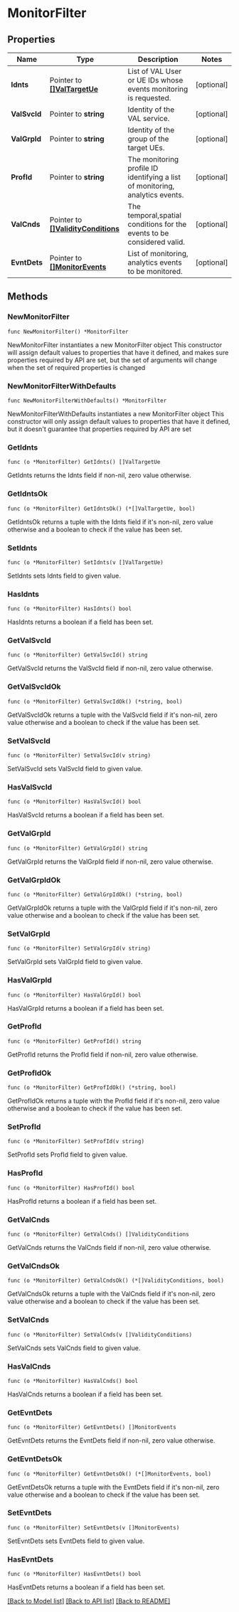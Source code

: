 # MonitorFilter

## Properties

Name | Type | Description | Notes
------------ | ------------- | ------------- | -------------
**Idnts** | Pointer to [**[]ValTargetUe**](ValTargetUe.md) | List of VAL User or UE IDs whose events monitoring is requested. | [optional] 
**ValSvcId** | Pointer to **string** | Identity of the VAL service. | [optional] 
**ValGrpId** | Pointer to **string** | Identity of the group of the target UEs. | [optional] 
**ProfId** | Pointer to **string** | The monitoring profile ID identifying a list of monitoring, analytics events. | [optional] 
**ValCnds** | Pointer to [**[]ValidityConditions**](ValidityConditions.md) | The temporal,spatial conditions for the events to be considered valid. | [optional] 
**EvntDets** | Pointer to [**[]MonitorEvents**](MonitorEvents.md) | List of monitoring, analytics events to be monitored. | [optional] 

## Methods

### NewMonitorFilter

`func NewMonitorFilter() *MonitorFilter`

NewMonitorFilter instantiates a new MonitorFilter object
This constructor will assign default values to properties that have it defined,
and makes sure properties required by API are set, but the set of arguments
will change when the set of required properties is changed

### NewMonitorFilterWithDefaults

`func NewMonitorFilterWithDefaults() *MonitorFilter`

NewMonitorFilterWithDefaults instantiates a new MonitorFilter object
This constructor will only assign default values to properties that have it defined,
but it doesn't guarantee that properties required by API are set

### GetIdnts

`func (o *MonitorFilter) GetIdnts() []ValTargetUe`

GetIdnts returns the Idnts field if non-nil, zero value otherwise.

### GetIdntsOk

`func (o *MonitorFilter) GetIdntsOk() (*[]ValTargetUe, bool)`

GetIdntsOk returns a tuple with the Idnts field if it's non-nil, zero value otherwise
and a boolean to check if the value has been set.

### SetIdnts

`func (o *MonitorFilter) SetIdnts(v []ValTargetUe)`

SetIdnts sets Idnts field to given value.

### HasIdnts

`func (o *MonitorFilter) HasIdnts() bool`

HasIdnts returns a boolean if a field has been set.

### GetValSvcId

`func (o *MonitorFilter) GetValSvcId() string`

GetValSvcId returns the ValSvcId field if non-nil, zero value otherwise.

### GetValSvcIdOk

`func (o *MonitorFilter) GetValSvcIdOk() (*string, bool)`

GetValSvcIdOk returns a tuple with the ValSvcId field if it's non-nil, zero value otherwise
and a boolean to check if the value has been set.

### SetValSvcId

`func (o *MonitorFilter) SetValSvcId(v string)`

SetValSvcId sets ValSvcId field to given value.

### HasValSvcId

`func (o *MonitorFilter) HasValSvcId() bool`

HasValSvcId returns a boolean if a field has been set.

### GetValGrpId

`func (o *MonitorFilter) GetValGrpId() string`

GetValGrpId returns the ValGrpId field if non-nil, zero value otherwise.

### GetValGrpIdOk

`func (o *MonitorFilter) GetValGrpIdOk() (*string, bool)`

GetValGrpIdOk returns a tuple with the ValGrpId field if it's non-nil, zero value otherwise
and a boolean to check if the value has been set.

### SetValGrpId

`func (o *MonitorFilter) SetValGrpId(v string)`

SetValGrpId sets ValGrpId field to given value.

### HasValGrpId

`func (o *MonitorFilter) HasValGrpId() bool`

HasValGrpId returns a boolean if a field has been set.

### GetProfId

`func (o *MonitorFilter) GetProfId() string`

GetProfId returns the ProfId field if non-nil, zero value otherwise.

### GetProfIdOk

`func (o *MonitorFilter) GetProfIdOk() (*string, bool)`

GetProfIdOk returns a tuple with the ProfId field if it's non-nil, zero value otherwise
and a boolean to check if the value has been set.

### SetProfId

`func (o *MonitorFilter) SetProfId(v string)`

SetProfId sets ProfId field to given value.

### HasProfId

`func (o *MonitorFilter) HasProfId() bool`

HasProfId returns a boolean if a field has been set.

### GetValCnds

`func (o *MonitorFilter) GetValCnds() []ValidityConditions`

GetValCnds returns the ValCnds field if non-nil, zero value otherwise.

### GetValCndsOk

`func (o *MonitorFilter) GetValCndsOk() (*[]ValidityConditions, bool)`

GetValCndsOk returns a tuple with the ValCnds field if it's non-nil, zero value otherwise
and a boolean to check if the value has been set.

### SetValCnds

`func (o *MonitorFilter) SetValCnds(v []ValidityConditions)`

SetValCnds sets ValCnds field to given value.

### HasValCnds

`func (o *MonitorFilter) HasValCnds() bool`

HasValCnds returns a boolean if a field has been set.

### GetEvntDets

`func (o *MonitorFilter) GetEvntDets() []MonitorEvents`

GetEvntDets returns the EvntDets field if non-nil, zero value otherwise.

### GetEvntDetsOk

`func (o *MonitorFilter) GetEvntDetsOk() (*[]MonitorEvents, bool)`

GetEvntDetsOk returns a tuple with the EvntDets field if it's non-nil, zero value otherwise
and a boolean to check if the value has been set.

### SetEvntDets

`func (o *MonitorFilter) SetEvntDets(v []MonitorEvents)`

SetEvntDets sets EvntDets field to given value.

### HasEvntDets

`func (o *MonitorFilter) HasEvntDets() bool`

HasEvntDets returns a boolean if a field has been set.


[[Back to Model list]](../README.md#documentation-for-models) [[Back to API list]](../README.md#documentation-for-api-endpoints) [[Back to README]](../README.md)


